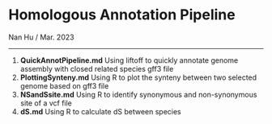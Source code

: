 # Homologous Annotation Pipeline
Nan Hu / Mar. 2023

---

1. **QuickAnnotPipeline.md** Using liftoff to quickly annotate genome assembly with closed related species gff3 file
2. **PlottingSynteny.md** Using R to plot the synteny between two selected genome based on gff3 file
3. **NSandSsite.md** Using R to identify synonymous and non-synonymous site of a vcf file
4. **dS.md** Using R to calculate dS between species

